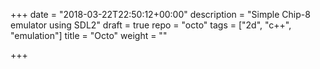 +++
date = "2018-03-22T22:50:12+00:00"
description = "Simple Chip-8 emulator using SDL2"
draft = true
repo = "octo"
tags = ["2d", "c++", "emulation"]
title = "Octo"
weight = ""

+++
